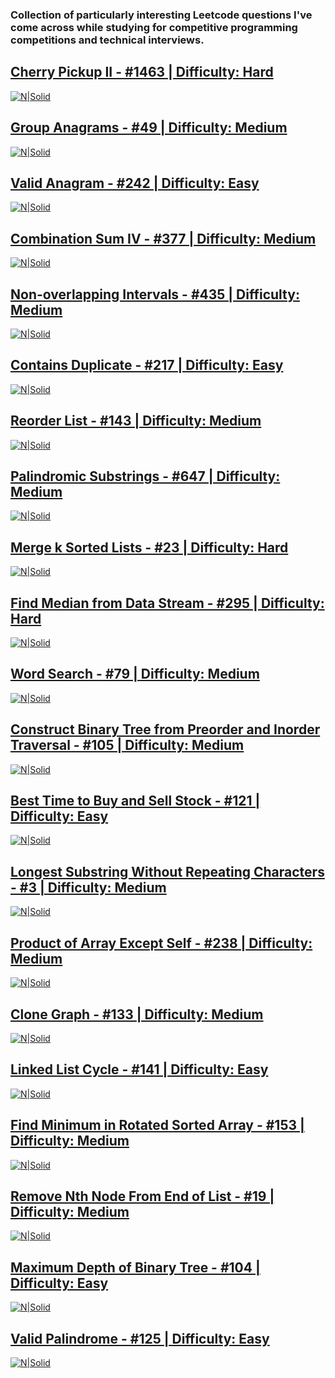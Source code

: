 ### Collection of particularly interesting Leetcode questions I've come across while studying for competitive programming competitions and technical interviews.


## [Cherry Pickup II - #1463 | Difficulty: Hard](https://leetcode.com/problems/cherry-pickup-ii/)

[![N|Solid](images/cherry-pickup-ii.png)](#)


## [Group Anagrams - #49 | Difficulty: Medium](https://leetcode.com/problems/group-anagrams/)

[![N|Solid](images/group-anagrams.png)](#)


## [Valid Anagram - #242 | Difficulty: Easy](https://leetcode.com/problems/valid-anagram/)

[![N|Solid](images/valid-anagram.png)](#)


## [Combination Sum IV - #377 | Difficulty: Medium](https://leetcode.com/problems/combination-sum-iv/)

[![N|Solid](images/combination-sum-iv.png)](#)


## [Non-overlapping Intervals - #435 | Difficulty: Medium](https://leetcode.com/problems/non-overlapping-intervals/)

[![N|Solid](images/non-overlapping-intervals.png)](#)


## [Contains Duplicate - #217 | Difficulty: Easy](https://leetcode.com/problems/contains-duplicate/)

[![N|Solid](images/contains-duplicate.png)](#)


## [Reorder List - #143 | Difficulty: Medium](https://leetcode.com/problems/reorder-list/)

[![N|Solid](images/reorder-list.png)](#)


## [Palindromic Substrings - #647 | Difficulty: Medium](https://leetcode.com/problems/palindromic-substrings/)

[![N|Solid](images/palindromic-substrings.png)](#)


## [Merge k Sorted Lists - #23 | Difficulty: Hard](https://leetcode.com/problems/merge-k-sorted-lists/)

[![N|Solid](images/merge-k-sorted-lists.png)](#)


## [Find Median from Data Stream - #295 | Difficulty: Hard](https://leetcode.com/problems/find-median-from-data-stream/)

[![N|Solid](images/find-median-from-data-stream.png)](#)


## [Word Search - #79 | Difficulty: Medium](https://leetcode.com/problems/word-search/)

[![N|Solid](images/word-search.png)](#)


## [Construct Binary Tree from Preorder and Inorder Traversal - #105 | Difficulty: Medium](https://leetcode.com/problems/construct-binary-tree-from-preorder-and-inorder-traversal/)

[![N|Solid](images/construct-binary-tree-from-preorder-and-inorder-traversal.png)](#)


## [Best Time to Buy and Sell Stock - #121 | Difficulty: Easy](https://leetcode.com/problems/best-time-to-buy-and-sell-stock/)

[![N|Solid](images/best-time-to-buy-and-sell-stock.png)](#)


## [Longest Substring Without Repeating Characters - #3 | Difficulty: Medium](https://leetcode.com/problems/longest-substring-without-repeating-characters/)

[![N|Solid](images/longest-substring-without-repeating-characters.png)](#)


## [Product of Array Except Self - #238 | Difficulty: Medium](https://leetcode.com/problems/product-of-array-except-self/)

[![N|Solid](images/product-of-array-except-self.png)](#)


## [Clone Graph - #133 | Difficulty: Medium](https://leetcode.com/problems/clone-graph/)

[![N|Solid](images/clone-graph.png)](#)


## [Linked List Cycle - #141 | Difficulty: Easy](https://leetcode.com/problems/linked-list-cycle/)

[![N|Solid](images/linked-list-cycle.png)](#)


## [Find Minimum in Rotated Sorted Array - #153 | Difficulty: Medium](https://leetcode.com/problems/find-minimum-in-rotated-sorted-array/)

[![N|Solid](images/find-minimum-in-rotated-sorted-array.png)](#)


## [Remove Nth Node From End of List - #19 | Difficulty: Medium](https://leetcode.com/problems/remove-nth-node-from-end-of-list/)

[![N|Solid](images/remove-nth-node-from-end-of-list.png)](#)


## [Maximum Depth of Binary Tree - #104 | Difficulty: Easy](https://leetcode.com/problems/maximum-depth-of-binary-tree/)

[![N|Solid](images/maximum-depth-of-binary-tree.png)](#)


## [Valid Palindrome - #125 | Difficulty: Easy](https://leetcode.com/problems/valid-palindrome/)

[![N|Solid](images/valid-palindrome.png)](#)
